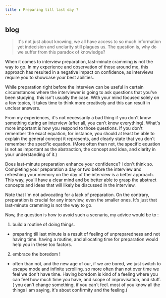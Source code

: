 ```yaml
---
title : Preparing till last day ? 
---
```


## blog

> It's not just about knowing, we all have access to so much information yet indecision and unclarity still plagues us. The question is, why do we suffer from this paradox of knowledge?

When it comes to interview preparation, last-minute cramming is not the way to go. In my experience and observation of those around me, this approach has resulted in a negative impact on confidence, as interviews require you to showcase your best abilities.

While preparation right before the interview can be useful in certain circumstances where the interviewer is going to ask questions that you've been studying, this isn't usually the case. With your mind focused solely on a few topics, it takes time to think more creatively and this can result in unclear answers.

From my experiences, it's not necessarily a bad thing if you don't know something during an interview (after all, you can't know everything). What's more important is how you respond to those questions. If you don't remember the exact equation, for instance, you should at least be able to explain the general concept it represents, and clearly state that you don't remember the specific equation. (More often than not, the specific equation is not as important as the abstraction, the concept and idea, and clarity in your understanding of it.)

Does last-minute preparation enhance your confidence? I don't think so. Completing your preparation a day or two before the interview and refreshing your memory on the day of the interview is a better approach. This way, you'll have a clear mind and be better able to grasp the abstract concepts and ideas that will likely be discussed in the interview.

Note that I'm not advocating for a lack of preparation. On the contrary, preparation is crucial for any interview, even the smaller ones. It's just that last-minute cramming is not the way to go.

Now, the question is how to avoid such a scenario, my advice would be to : 

1. build a routine of doing things. 
- preparing till last minute is a result of feeling of unpreparedness and not having time. having a routine, and allocating time for preparation would help you in these too factors. 

2. embrace the boredom !
- often than not, and the new age of our, if we are bored, we just switch to escape mode and infinite scrolling. so more often than not over time we feel we don't have time. Having boredom is kind of a feeling where you can feel how much time you have, and scope of improvisation, and stuff. ( you can't change something, if you can't feel. most of you know all the things i am saying, it's about confirmity and the feeling.)



